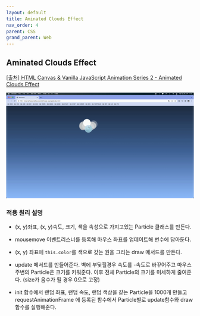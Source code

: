 ```yaml
---
layout: default
title: Aminated Clouds Effect
nav_order: 4
parent: CSS
grand_parent: Web
---
```


## Aminated Clouds Effect

[[출처] HTML Canvas & Vanilla JavaScript Animation Series 2 - Animated Clouds Effect](https://youtu.be/hF-QBhDG-wE)

![result](./img/06/01.gif)

### 적용 원리 설명

- (x, y)좌표, (x, y)속도, 크기, 색을 속성으로 가지고있는 Particle 클래스를 만든다.

- mousemove 이벤트리스너를 등록해 마우스 좌표를 업데이트해 변수에 담아둔다.

- (x, y) 좌표에 `this.color`를 색으로 갖는 원을 그리는 draw 메서드를 만든다.

- update 메서드를 만들어준다. 벽에 부딫힐경우 속도를 -속도로 바꾸어주고 마우스 주변의 Particle은 크기를 키워준다. 이후 전체 Particle의 크기를 미세하게 줄여준다. (size가 음수가 될 경우 0으로 고정)

- init 함수에서 랜덤 좌표, 랜덤 속도, 랜덤 색상을 같는 Particle을 1000개 만들고 requestAnimationFrame 에 등록된 함수에서 Particle별로 update함수와 draw함수를 실행해준다.
